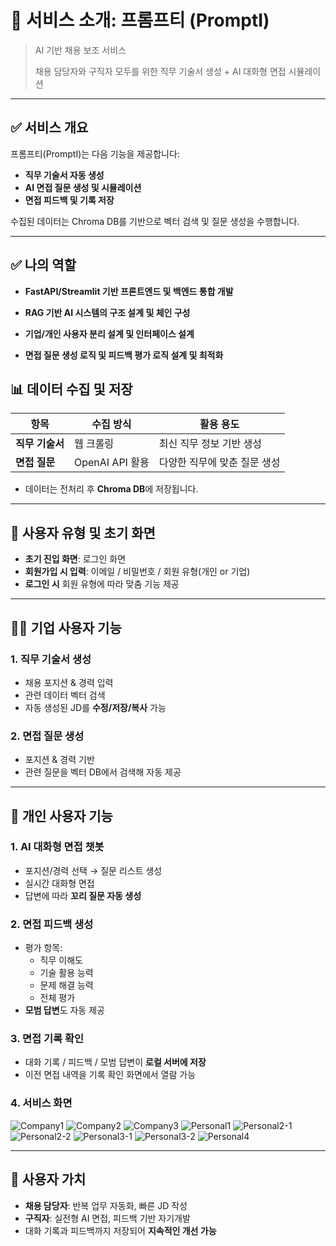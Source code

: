 # 🧠 서비스 소개: **프롬프티 (PromptI)**

> AI 기반 채용 보조 서비스
> 
> 
> 채용 담당자와 구직자 모두를 위한 직무 기술서 생성 + AI 대화형 면접 시뮬레이션
> 

---

## ✅ 서비스 개요

프롬프티(PromptI)는 다음 기능을 제공합니다:

- **직무 기술서 자동 생성**
- **AI 면접 질문 생성 및 시뮬레이션**
- **면접 피드백 및 기록 저장**

수집된 데이터는 Chroma DB를 기반으로 벡터 검색 및 질문 생성을 수행합니다.

---
## ✅ 나의 역할

- **FastAPI/Streamlit 기반 프론트엔드 및 백엔드 통합 개발**

- **RAG 기반 AI 시스템의 구조 설계 및 체인 구성**

- **기업/개인 사용자 분리 설계 및 인터페이스 설계**

- **면접 질문 생성 로직 및 피드백 평가 로직 설계 및 최적화**

## 📊 데이터 수집 및 저장

| 항목 | 수집 방식 | 활용 용도 |
| --- | --- | --- |
| **직무 기술서** | 웹 크롤링 | 최신 직무 정보 기반 생성 |
| **면접 질문** | OpenAI API 활용 | 다양한 직무에 맞춘 질문 생성 |
- 데이터는 전처리 후 **Chroma DB**에 저장됩니다.

---

## 👤 사용자 유형 및 초기 화면

- **초기 진입 화면**: 로그인 화면
- **회원가입 시 입력**: 이메일 / 비밀번호 / 회원 유형(개인 or 기업)
- **로그인 시** 회원 유형에 따라 맞춤 기능 제공

---

## 🧑‍💼 기업 사용자 기능

### 1. 직무 기술서 생성

- 채용 포지션 & 경력 입력
- 관련 데이터 벡터 검색
- 자동 생성된 JD를 **수정/저장/복사** 가능

### 2. 면접 질문 생성

- 포지션 & 경력 기반
- 관련 질문을 벡터 DB에서 검색해 자동 제공

---

## 🙋 개인 사용자 기능

### 1. AI 대화형 면접 챗봇

- 포지션/경력 선택 → 질문 리스트 생성
- 실시간 대화형 면접
- 답변에 따라 **꼬리 질문 자동 생성**

### 2. 면접 피드백 생성

- 평가 항목:
    - 직무 이해도
    - 기술 활용 능력
    - 문제 해결 능력
    - 전체 평가
- **모범 답변**도 자동 제공

### 3. 면접 기록 확인

- 대화 기록 / 피드백 / 모범 답변이 **로컬 서버에 저장**
- 이전 면접 내역을 기록 확인 화면에서 열람 가능

### 4. 서비스 화면
![Company1](https://github.com/user-attachments/assets/4a024206-f23e-4ee8-8c7b-b7334f9bbb1b)
![Company2](https://github.com/user-attachments/assets/19495373-dd01-4c26-87f3-14777095d7c3)
![Company3](https://github.com/user-attachments/assets/b963142f-3a15-4b17-9982-a0cca94baf59)
![Personal1](https://github.com/user-attachments/assets/dbdf34e9-a401-4da8-99bc-f66e856775c1)
![Personal2-1](https://github.com/user-attachments/assets/2c49e523-dc5d-45c6-881a-22799be5440d)
![Personal2-2](https://github.com/user-attachments/assets/27bb801a-b163-48c0-b39d-b2cf3dd6fcb0)
![Personal3-1](https://github.com/user-attachments/assets/a10ab54c-1253-4c96-b668-2d6c4f9655ab)
![Personal3-2](https://github.com/user-attachments/assets/2f22776d-1a69-49c9-8ba3-103bbf046025)
![Personal4](https://github.com/user-attachments/assets/a56adbfe-998f-40c9-b5e3-584306a5d3dd)

---

## 🌟 사용자 가치

- **채용 담당자**: 반복 업무 자동화, 빠른 JD 작성
- **구직자**: 실전형 AI 면접, 피드백 기반 자기개발
- 대화 기록과 피드백까지 저장되어 **지속적인 개선 가능**
